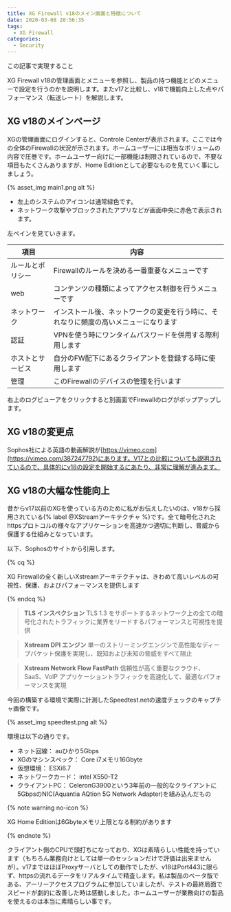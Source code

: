 ```yaml
---
title: XG Firewall v18のメイン画面と特徴について
date: 2020-03-08 20:56:35
tags:
  - XG Firewall
categories:
  - Security
---
```

<p class="onepoint">この記事で実現すること</p>
XG Firewall v18の管理画面とメニューを参照し、製品の持つ機能とどのメニューで設定を行うのかを説明します。またv17と比較し、v18で機能向上した点やパフォーマンス（転送レート）を解説します。

<!-- more -->
## XG v18のメインページ

 XGの管理画面にログインすると、Controle Centerが表示されます。ここでは今の全体のFirewallの状況が示されます。ホームユーザーには相当なボリュームの内容で圧巻です。ホームユーザー向けに一部機能は制限されているので、不要な項目もたくさんありますが、Home Editionとして必要なものを見ていく事にしましょう。

{% asset_img main1.png alt %}

- 左上のシステムのアイコンは通常緑色です。
- ネットワーク攻撃やブロックされたアプリなどが画面中央に赤色で表示されます。

左ペインを見ていきます。

| 項目             | 内容                                                                                 |
| ---------------- | ------------------------------------------------------------------------------------ |
| ルールとポリシー | Firewallのルールを決める一番重要なメニューです                                       |
| web              | コンテンツの種類によってアクセス制御を行うメニューです                               |
| ネットワーク     | インストール後、ネットワークの変更を行う時に、それなりに頻度の高いメニューになります |
| 認証             | VPNを使う時にワンタイムパスワードを併用する際利用します                              |
| ホストとサービス | 自分のFW配下にあるクライアントを登録する時に使用します                               |
| 管理             | このFirewallのデバイスの管理を行います                                               |

右上のログビューアをクリックすると別画面でFirewallのログがポップアップします。

## XG v18の変更点

Sophos社による英語の動画解説が[https://vimeo.com](https://vimeo.com/387247792)にあります。V17との比較についても説明されているので、具体的にv18の設定を開始するにあたり、非常に理解が進みます。

## XG v18の大幅な性能向上

昔からv17以前のXGを使っている方のために私がお伝えしたいのは、v18から採用されている{% label @XStreamアーキテクチャ %}です。全て暗号化されたhttpsプロトコルの様々なアプリケーションを高速かつ適切に判断し、脅威から保護する仕組みとなっています。

以下、Sophosのサイトから引用します。

{% cq %}

XG Firewallの全く新しいXstreamアーキテクチャは、きわめて高いレベルの可視性、保護、およびパフォーマンスを提供します

{% endcq %} 

>**TLS インスペクション**
>TLS 1.3 をサポートするネットワーク上の全ての暗号化されたトラフィックに業界をリードするパフォーマンスと可視性を提供

>**Xstream  DPI エンジン**
>単一のストリーミングエンジンで高性能なディープパケット保護を実現し、既知および未知の脅威をすべて阻止

>**Xstream  Network Flow FastPath**
>信頼性が高く重要なクラウド、SaaS、VoIP アプリケーショントラフィックを高速化して、最適なパフォーマンスを実現

今回の構築する環境で実際に計測したSpeedtest.netの速度チェックのキャプチャ画像です。

{% asset_img speedtest.png alt %}

環境は以下の通りです。

- ネット回線： auひかり5Gbps
- XGのマシンスペック： Core i7メモリ16Gbyte
- 仮想環境： ESXi6.7
- ネットワークカード： intel X550-T2
- クライアントPC： CeleronG3900という3年前の一般的なクライアントに5GbpsのNIC(Aquantia AQtion 5G Network Adapter)を組み込んだもの

{% note warning no-icon %}

XG Home Editionは6Gbyteメモリ上限となる制約があります

{% endnote %}

クライアント側のCPUで頭打ちになっており、XGは素晴らしい性能を持っています（もちろん業務向けとしては単一のセッションだけで評価は出来ませんが）。v17まではほぼProxyサーバとしての動作でしたが、v18はPort443に限らず、httpsの流れるデータをリアルタイムで精査します。私は製品のベータ版である、アーリーアクセスプログラムに参加していましたが、テストの最終局面でスピードが劇的に改善した時は感動しました。ホームユーザーが業務向けの製品を使えるのは本当に素晴らしい事です。
